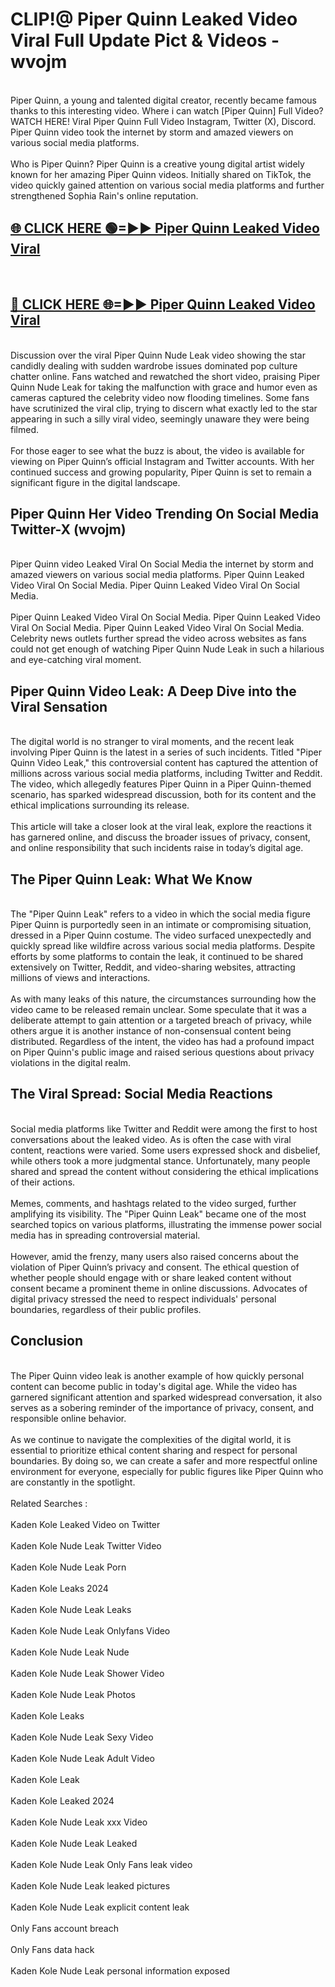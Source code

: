 # CLIP!@ Piper Quinn Leaked Video Viral Full Update Pict & Videos - wvojm
<br>
Piper Quinn, a young and talented digital creator, recently became famous thanks to this interesting video. Where i can watch [Piper Quinn] Full Video? WATCH HERE! Viral Piper Quinn Full Video Instagram, Twitter (X), Discord. Piper Quinn video took the internet by storm and amazed viewers on various social media platforms.
<br><br>
Who is Piper Quinn? Piper Quinn is a creative young digital artist widely known for her amazing Piper Quinn videos. Initially shared on TikTok, the video quickly gained attention on various social media platforms and further strengthened Sophia Rain's online reputation.
<br>
<h2><a href="https://bestclip.site?title=Piper_Quinn">🌐 CLICK HERE 🟢=►► Piper Quinn Leaked Video Viral</a></h2>
<br>
<h2><a href="https://bestclip.site?title=Piper_Quinn">🔴 CLICK HERE 🌐=►► Piper Quinn Leaked Video Viral</a></h2>
<br>
Discussion over the viral Piper Quinn Nude Leak video showing the star candidly dealing with sudden wardrobe issues dominated pop culture chatter online. Fans watched and rewatched the short video, praising Piper Quinn Nude Leak for taking the malfunction with grace and humor even as cameras captured the celebrity video now flooding timelines. Some fans have scrutinized the viral clip, trying to discern what exactly led to the star appearing in such a silly viral video, seemingly unaware they were being filmed.
<br><br>
For those eager to see what the buzz is about, the video is available for viewing on Piper Quinn’s official Instagram and Twitter accounts. With her continued success and growing popularity, Piper Quinn is set to remain a significant figure in the digital landscape.
<br>
<h2>Piper Quinn Her Video Trending On Social Media Twitter-X (wvojm)</h2>
<br>
Piper Quinn video Leaked Viral On Social Media the internet by storm and amazed viewers on various social media platforms. Piper Quinn Leaked Video Viral On Social Media. Piper Quinn Leaked Video Viral On Social Media.
<br><br>
Piper Quinn Leaked Video Viral On Social Media. Piper Quinn Leaked Video Viral On Social Media. Piper Quinn Leaked Video Viral On Social Media. Celebrity news outlets further spread the video across websites as fans could not get enough of watching Piper Quinn Nude Leak in such a hilarious and eye-catching viral moment.
<br>
<h2>Piper Quinn Video Leak: A Deep Dive into the Viral Sensation</h2>
<br>
The digital world is no stranger to viral moments, and the recent leak involving Piper Quinn is the latest in a series of such incidents. Titled "Piper Quinn Video Leak," this controversial content has captured the attention of millions across various social media platforms, including Twitter and Reddit. The video, which allegedly features Piper Quinn in a Piper Quinn-themed scenario, has sparked widespread discussion, both for its content and the ethical implications surrounding its release.
<br><br>
This article will take a closer look at the viral leak, explore the reactions it has garnered online, and discuss the broader issues of privacy, consent, and online responsibility that such incidents raise in today’s digital age.
<br>
<h2>The Piper Quinn Leak: What We Know</h2>
<br>
The "Piper Quinn Leak" refers to a video in which the social media figure Piper Quinn is purportedly seen in an intimate or compromising situation, dressed in a Piper Quinn costume. The video surfaced unexpectedly and quickly spread like wildfire across various social media platforms. Despite efforts by some platforms to contain the leak, it continued to be shared extensively on Twitter, Reddit, and video-sharing websites, attracting millions of views and interactions.
<br><br>
As with many leaks of this nature, the circumstances surrounding how the video came to be released remain unclear. Some speculate that it was a deliberate attempt to gain attention or a targeted breach of privacy, while others argue it is another instance of non-consensual content being distributed. Regardless of the intent, the video has had a profound impact on Piper Quinn's public image and raised serious questions about privacy violations in the digital realm.
<br>
<h2>The Viral Spread: Social Media Reactions</h2>
<br>
Social media platforms like Twitter and Reddit were among the first to host conversations about the leaked video. As is often the case with viral content, reactions were varied. Some users expressed shock and disbelief, while others took a more judgmental stance. Unfortunately, many people shared and spread the content without considering the ethical implications of their actions.
<br><br>
Memes, comments, and hashtags related to the video surged, further amplifying its visibility. The "Piper Quinn Leak" became one of the most searched topics on various platforms, illustrating the immense power social media has in spreading controversial material.
<br><br>
However, amid the frenzy, many users also raised concerns about the violation of Piper Quinn’s privacy and consent. The ethical question of whether people should engage with or share leaked content without consent became a prominent theme in online discussions. Advocates of digital privacy stressed the need to respect individuals' personal boundaries, regardless of their public profiles.
<br>
<h2>Conclusion</h2>
<br>
The Piper Quinn video leak is another example of how quickly personal content can become public in today's digital age. While the video has garnered significant attention and sparked widespread conversation, it also serves as a sobering reminder of the importance of privacy, consent, and responsible online behavior.
<br><br>
As we continue to navigate the complexities of the digital world, it is essential to prioritize ethical content sharing and respect for personal boundaries. By doing so, we can create a safer and more respectful online environment for everyone, especially for public figures like Piper Quinn who are constantly in the spotlight.
<br><br>
Related Searches :
<br><br>
Kaden Kole Leaked Video on Twitter
<br><br>
Kaden Kole Nude Leak Twitter Video
<br><br>
Kaden Kole Nude Leak Porn
<br><br>
Kaden Kole Leaks 2024
<br><br>
Kaden Kole Nude Leak Leaks
<br><br>
Kaden Kole Nude Leak Onlyfans Video
<br><br>
Kaden Kole Nude Leak Nude
<br><br>
Kaden Kole Nude Leak Shower Video
<br><br>
Kaden Kole Nude Leak Photos
<br><br>
Kaden Kole Leaks
<br><br>
Kaden Kole Nude Leak Sexy Video
<br><br>
Kaden Kole Nude Leak Adult Video
<br><br>
Kaden Kole Leak
<br><br>
Kaden Kole Leaked 2024
<br><br>
Kaden Kole Nude Leak xxx Video
<br><br>
Kaden Kole Nude Leak Leaked
<br><br>
Kaden Kole Nude Leak Only Fans leak video
<br><br>
Kaden Kole Nude Leak leaked pictures
<br><br>
Kaden Kole Nude Leak explicit content leak
<br><br>
Only Fans account breach
<br><br>
Only Fans data hack
<br><br>
Kaden Kole Nude Leak personal information exposed